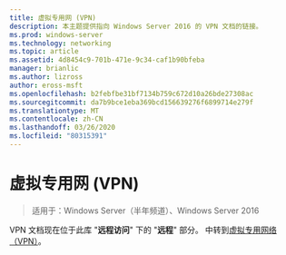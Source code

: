 ```yaml
---
title: 虚拟专用网 (VPN)
description: 本主题提供指向 Windows Server 2016 的 VPN 文档的链接。
ms.prod: windows-server
ms.technology: networking
ms.topic: article
ms.assetid: 4d8454c9-701b-471e-9c34-caf1b90bfeba
manager: brianlic
ms.author: lizross
author: eross-msft
ms.openlocfilehash: b2febfbe31bf7134b759c672d10a26bde27308ac
ms.sourcegitcommit: da7b9bce1eba369bcd156639276f6899714e279f
ms.translationtype: MT
ms.contentlocale: zh-CN
ms.lasthandoff: 03/26/2020
ms.locfileid: "80315391"
---
```

# <a name="virtual-private-networking-vpn"></a>虚拟专用网 (VPN)

>适用于：Windows Server（半年频道）、Windows Server 2016

VPN 文档现在位于此库 "**远程访问**" 下的 "**远程**" 部分。 中转到[虚拟专用网络（VPN）](https://docs.microsoft.com/windows-server/remote/remote-access/vpn/vpn-top)。


